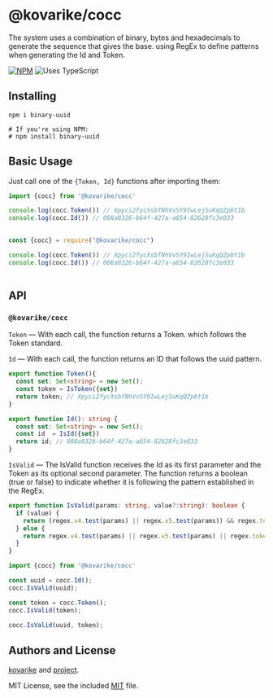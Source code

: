 # @kovarike/cocc

The system uses a combination of binary, bytes and hexadecimals to generate the sequence that gives the base. using RegEx to define patterns when generating the Id and Token.  


[![NPM](https://img.shields.io/npm/v/@kovarike/cocc.svg?logo=npm)](https://www.npmjs.com/package/@kovarike/cocc)
![Uses TypeScript](https://img.shields.io/badge/Uses-Typescript-294E80.svg)

## Installing

```shell
npm i binary-uuid

# If you're using NPM:
# npm install binary-uuid
```

## Basic Usage

Just call one of the `{Token, Id}` functions after importing them:

```typescript
import {cocc} from '@kovarike/cocc'

console.log(cocc.Token()) // Xpyci2fycXsbfNhVvSY9IwLejSuKqQZpbt1b 
console.log(cocc.Id()) // 008a0326-b64f-427a-a654-82628fc3e033
 
```


```javascript
const {cocc} = require("@kovarike/cocc")

console.log(cocc.Token()) // Xpyci2fycXsbfNhVvSY9IwLejSuKqQZpbt1b
console.log(cocc.Id()) // 008a0326-b64f-427a-a654-82628fc3e033
 
```
## API

### `@kovarike/cocc`

`Token` — With each call, the function returns a Token. which follows the Token standard.

`Id` — With each call, the function returns an ID that follows the uuid pattern.


```typescript
export function Token(){
  const set: Set<string> = new Set();
  const token = IsToken({set}) 
  return token; // Xpyci2fycXsbfNhVvSY9IwLejSuKqQZpbt1b
}

export function Id(): string {
  const set: Set<string> = new Set();
  const id  = IsId({set})
  return id; // 008a0326-b64f-427a-a654-82628fc3e033
}

```

`IsValid` — The IsValid function receives the Id as its first parameter and the Token as its optional second parameter. The function returns a boolean (true or false) to indicate whether it is following the pattern established in the RegEx.

```typescript
export function IsValid(params: string, value?:string): boolean {
  if (value) {
    return (regex.v4.test(params) || regex.v5.test(params)) && regex.token.test(value);
  } else {
    return regex.v4.test(params) || regex.v5.test(params) || regex.token.test(params);
  }
}

```

```typescript
import {cocc} from '@kovarike/cocc'

const uuid = cocc.Id();
cocc.IsValid(uuid);

const token = cocc.Token();
cocc.IsValid(token);

cocc.IsValid(uuid, token); 

```

## Authors and License

[kovarike](https://github.com/kovarike) and [project](https://github.com/kovarike/cocc).

MIT License, see the included [MIT](https://github.com/kovarike/cocc/blob/master/LICENSE) file.